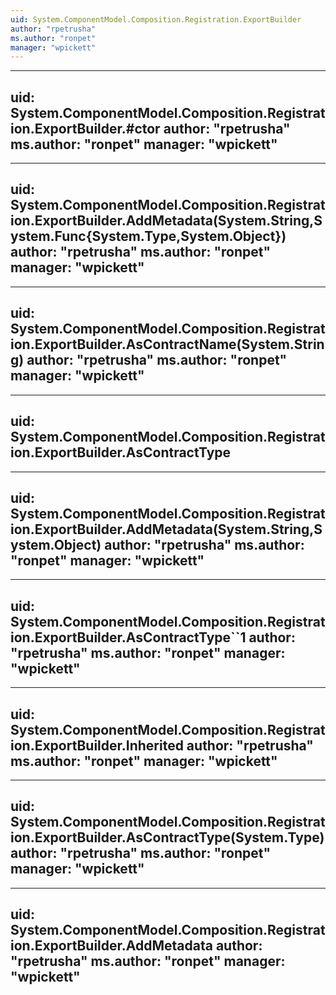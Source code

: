 ```yaml
---
uid: System.ComponentModel.Composition.Registration.ExportBuilder
author: "rpetrusha"
ms.author: "ronpet"
manager: "wpickett"
---
```


---
uid: System.ComponentModel.Composition.Registration.ExportBuilder.#ctor
author: "rpetrusha"
ms.author: "ronpet"
manager: "wpickett"
---

---
uid: System.ComponentModel.Composition.Registration.ExportBuilder.AddMetadata(System.String,System.Func{System.Type,System.Object})
author: "rpetrusha"
ms.author: "ronpet"
manager: "wpickett"
---

---
uid: System.ComponentModel.Composition.Registration.ExportBuilder.AsContractName(System.String)
author: "rpetrusha"
ms.author: "ronpet"
manager: "wpickett"
---

---
uid: System.ComponentModel.Composition.Registration.ExportBuilder.AsContractType
---

---
uid: System.ComponentModel.Composition.Registration.ExportBuilder.AddMetadata(System.String,System.Object)
author: "rpetrusha"
ms.author: "ronpet"
manager: "wpickett"
---

---
uid: System.ComponentModel.Composition.Registration.ExportBuilder.AsContractType``1
author: "rpetrusha"
ms.author: "ronpet"
manager: "wpickett"
---

---
uid: System.ComponentModel.Composition.Registration.ExportBuilder.Inherited
author: "rpetrusha"
ms.author: "ronpet"
manager: "wpickett"
---

---
uid: System.ComponentModel.Composition.Registration.ExportBuilder.AsContractType(System.Type)
author: "rpetrusha"
ms.author: "ronpet"
manager: "wpickett"
---

---
uid: System.ComponentModel.Composition.Registration.ExportBuilder.AddMetadata
author: "rpetrusha"
ms.author: "ronpet"
manager: "wpickett"
---
